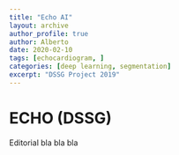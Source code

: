 ```yaml
---
title: "Echo AI"
layout: archive
author_profile: true
author: Alberto
date: 2020-02-10
tags: [echocardiogram, ]
categories: [deep learning, segmentation]
excerpt: "DSSG Project 2019"
---
```

# ECHO (DSSG)

Editorial bla bla bla